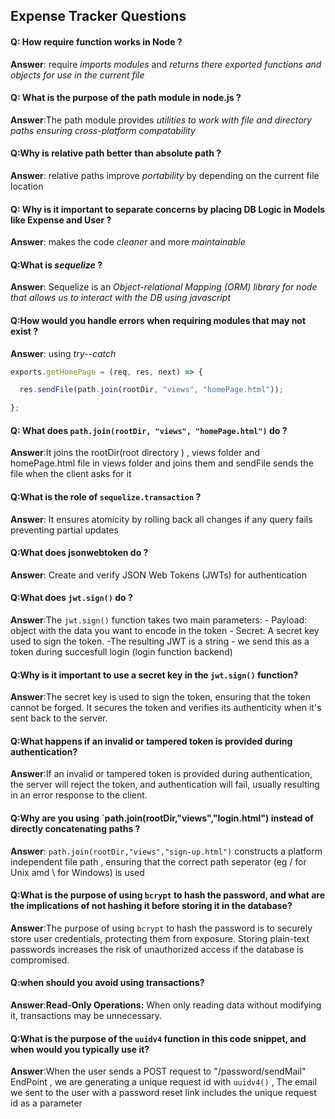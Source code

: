 ## Expense Tracker Questions

#### Q: How require function works in Node ? 

**Answer**: require *imports modules* and *returns there exported functions and objects for use in the current file* 

#### Q: What is the purpose of the path module in node.js ? 

**Answer**:The path module provides *utilities to work with file and directory paths ensuring cross-platform compatability* 

#### Q:Why is relative path better than absolute path ? 

**Answer**: relative paths improve *portability* by depending on the current file location 

#### Q: Why is it important to separate concerns by placing DB Logic in Models like Expense and User ?

**Answer**: makes the code *cleaner* and more *maintainable*

#### Q:What is *sequelize* ? 

**Answer**: Sequelize is an *Object-relational Mapping (ORM) library for node that allows us to interact with the DB using javascript* 

#### Q:How would you handle errors when requiring modules that may not exist ? 

**Answer**: using *try--catch*

```js
exports.getHomePage = (req, res, next) => {

  res.sendFile(path.join(rootDir, "views", "homePage.html"));

};
```

#### Q: What does `path.join(rootDir, "views", "homePage.html")`  do ?

**Answer**:It joins the rootDir(root directory ) , views folder and homePage.html file in views folder and joins them and sendFile sends the file when the client asks for it 

#### Q:What is the role of `sequelize.transaction` ? 

**Answer**: It ensures atomicity by rolling back all changes if any query fails preventing partial updates

#### Q:What does jsonwebtoken do ? 

**Answer**: Create and verify JSON Web Tokens (JWTs) for authentication 

#### Q:What does `jwt.sign()` do ? 

**Answer**:The `jwt.sign()` function takes two main parameters:     - Payload:  object with the data you want to encode in the token     - Secret: A secret key used to sign the token.   -The resulting JWT is a string  - we send this as a token during succesfull login (login function backend)

#### Q:Why is it important to use a secret key in the `jwt.sign()` function?

**Answer**:The secret key is used to sign the token, ensuring that the token cannot be forged. It secures the token and verifies its authenticity when it's sent back to the server.

#### Q:What happens if an invalid or tampered token is provided during authentication?

**Answer**:If an invalid or tampered token is provided during authentication, the server will reject the token, and authentication will fail, usually resulting in an error response to the client.

#### Q:Why are you using `path.join(rootDir,"views","login.html") instead of directly concatenating paths ? 

**Answer**: `path.join(rootDir,"views","sign-up.html")` constructs a platform independent file path , ensuring that the correct path seperator (eg / for Unix amd \ for Windows) is used

#### Q:What is the purpose of using `bcrypt` to hash the password, and what are the implications of not hashing it before storing it in the database?

**Answer**:The purpose of using `bcrypt` to hash the password is to securely store user credentials, protecting them from exposure. Storing plain-text passwords increases the risk of unauthorized access if the database is compromised.

#### Q:when should you avoid using transactions?

**Answer**:**Read-Only Operations:** When only reading data without modifying it, transactions may be unnecessary.

#### Q:What is the purpose of the `uuidv4` function in this code snippet, and when would you typically use it?

**Answer**:When the user sends a POST request to "/password/sendMail" EndPoint , we are generating a unique request id with `uuidv4()` , The email we sent to the user with a password reset link includes the unique request id as a parameter 
